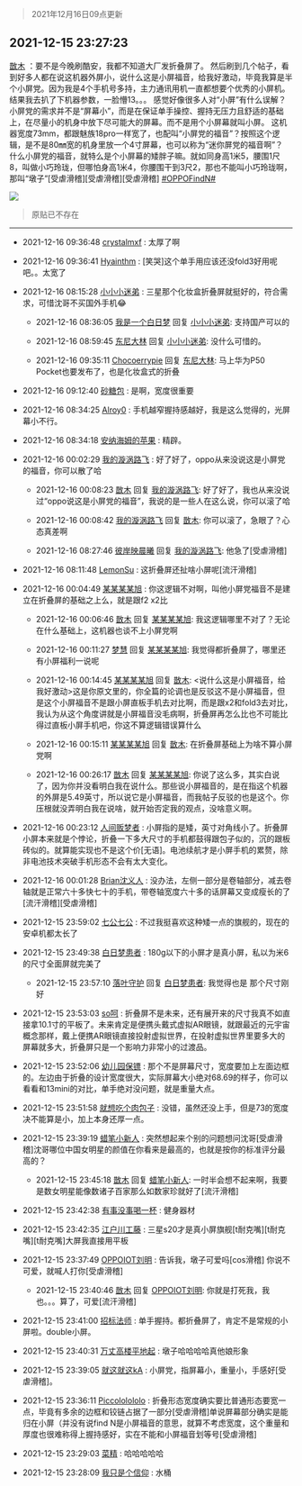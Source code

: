 > 2021年12月16日09点更新
<link rel="stylesheet" href="https://cdn.jsdelivr.net/gh/taotie6/sampleJSON@main/css/photo_show.css">
<meta name="referrer" content="no-referrer" />


 ## 2021-12-15 23:27:23 

 [㪚木](https://www.coolapk.com/feed/32153923?shareKey=YzMyMjVjNTAxNzUwNjFiYTExOGI~) ：要不是今晚刷酷安，我都不知道大厂发折叠屏了。
然后刷到几个帖子，看到好多人都在说这机器外屏小，说什么这是小屏福音，给我好激动，毕竟我算是半个小屏党。因为我是4个手机号多持，主力通讯用机一直都想要个优秀的小屏机。
结果我去扒了下机器参数，一脸懵13。。。<!--break-->
感觉好像很多人对“小屏”有什么误解？
小屏党的需求并不是“屏幕小”，而是在保证单手操控、握持无压力且舒适的基础上，在尽量小的机身中放下尽可能大的屏幕。而不是用个小屏幕就叫小屏。
这机器宽度73mm，都跟魅族18pro一样宽了，也配叫“小屏党的福音”？按照这个逻辑，是不是80㎜宽的机身里放一个4寸屏幕，也可以称为“迷你屏党的福音啊”？
什么小屏党的福音，就特么是个小屏幕的矮胖子嘛。就如同身高1米5，腰围1尺8，叫做小巧玲珑，但哪怕身高1米4，你腰围干到3尺2，那也不能叫小巧玲珑啊，那叫“墩子”[受虐滑稽][受虐滑稽][受虐滑稽] <a class="feed-link-tag" href="/t/OPPOFindN?type=0">#OPPOFindN#</a> 

<div class="album">
<img class="img-item" src="http://image.coolapk.com/feed/2021/1215/23/1081091_7a873d38_2042_1131_459@908x869.jpeg" />
</div>

> 原贴已不存在 

 ------- 

- 2021-12-16 09:36:48 [crystalmxf](uid=3713962) : 太厚了啊 

- 2021-12-16 09:36:41 [Hyainthm](uid=3081193) : [笑哭]这个单手用应该还没fold3好用呢吧。。太宽了 

- 2021-12-16 08:15:28 [小小小迷弟](uid=1846299) : 三星那个化妆盒折叠屏就挺好的，符合需求，可惜沈哥不买国外手机😂 

    - 2021-12-16 08:36:05 [我是一个白日梦](uid=1468834) 回复 [小小小迷弟](uid=1846299): 支持国产可以的 

    - 2021-12-16 08:59:45 [东尼大林](uid=1612569) 回复 [小小小迷弟](uid=1846299): 没什么可惜的。 

    - 2021-12-16 09:35:11 [Chocoerrypie](uid=3980426) 回复 [东尼大林](uid=1612569): 马上华为P50 Pocket也要发布了，也是化妆盒式的折叠 

- 2021-12-16 09:12:40 [砂糖包](uid=3312879) : 是啊，宽度很重要 

- 2021-12-16 08:34:25 [Alroy0](uid=1920804) : 手机越窄握持感越好，我是这么觉得的，光屏幕小不行。 

- 2021-12-16 08:34:18 [安纳海姆的苹果](uid=4139227) : 精辟。 

- 2021-12-16 00:02:29 [我的漩涡路飞](uid=2827780) : 好了好了，oppo从来没说这是小屏党的福音，你可以散了哈 

    - 2021-12-16 00:08:23 [㪚木](uid=1081091) 回复 [我的漩涡路飞](uid=2827780): 好了好了，我也从来没说过“oppo说这是小屏党的福音”，我说的是一些人在这么说，你可以滚了哈 

    - 2021-12-16 00:08:42 [我的漩涡路飞](uid=2827780) 回复 [㪚木](uid=1081091): 你可以滚了，急眼了？心态真差啊 

    - 2021-12-16 08:27:46 [彼岸映晨曦](uid=2979045) 回复 [我的漩涡路飞](uid=2827780): 他急了[受虐滑稽] 

- 2021-12-16 08:11:48 [LemonSu](uid=2774134) : 这折叠屏还扯啥小屏呢[流汗滑稽] 

- 2021-12-16 00:04:49 [某某某某旭](uid=3756317) : 你这逻辑不对啊，叫他小屏党福音不是建立在折叠屏的基础之上么，就是跟f2 x2比 

    - 2021-12-16 00:06:46 [㪚木](uid=1081091) 回复 [某某某某旭](uid=3756317): 我这逻辑哪里不对了？无论在什么基础上，这机器也谈不上小屏党啊 

    - 2021-12-16 00:11:27 [梦慧](uid=3752449) 回复 [某某某某旭](uid=3756317): 我觉得都折叠屏了，哪里还有小屏福利一说呢 

    - 2021-12-16 00:14:45 [某某某某旭](uid=3756317) 回复 [㪚木](uid=1081091): &lt;说什么这是小屏福音，给我好激动&gt;这是你原文里的，你全篇的论调也是反驳这不是小屏福音，但是这个小屏福音不是跟小屏直板手机去对比啊，而是跟x2和fold3去对比，我认为从这个角度讲就是小屏福音没毛病啊，折叠屏再怎么比也不可能比得过直板小屏手机吧，你这不算逻辑错误算什么 

    - 2021-12-16 00:15:11 [某某某某旭](uid=3756317) 回复 [㪚木](uid=1081091): 在折叠屏基础上为啥不算小屏党啊 

    - 2021-12-16 00:26:17 [㪚木](uid=1081091) 回复 [某某某某旭](uid=3756317): 你说了这么多，其实白说了，因为你并没看明白我在说什么。那些说小屏福音的，是在指这个机器的外屏是5.49英寸，所以说它是小屏福音，而我帖子反驳的也是这个。你压根就没弄明白我在说啥，就开始否定我的观点，没啥意义啊。 

- 2021-12-16 00:23:12 [人间贩梦者](uid=2446972) : 小屏指的是矮，英寸对角线小了。折叠屏小屏本来就是个悖论，折叠一下多大尺寸的手机都鼓得跟包子似的，沉的跟板砖似的。就算能实现也不是这个价[无语]。电池续航才是小屏手机的累赘，除非电池技术突破手机形态不会有太大变化。 

- 2021-12-16 00:01:28 [Brian沈义人](uid=886080) : 没办法，左侧一部分是卷轴部分，减去卷轴就是正常六十多快七十的手机，带卷轴宽度六十多的话屏幕又变成瘦长的了[流汗滑稽][受虐滑稽] 

- 2021-12-15 23:59:02 [七公七公](uid=1763604) : 不过我挺喜欢这种矮一点的旗舰的，现在的安卓机都太长了 

- 2021-12-15 23:49:38 [白日梦患者](uid=533502) : 180g以下的小屏才是真小屏，私以为米6的尺寸全面屏就完美了 

    - 2021-12-15 23:57:10 [落叶守护](uid=1530447) 回复 [白日梦患者](uid=533502): 我觉得也是  那个尺寸刚好 

- 2021-12-15 23:53:03 [so呵](uid=560787) : 折叠屏不是未来，还有展开来的尺寸我真不如直接拿10.1寸的平板了。未来肯定是便携头戴式虚拟AR眼镜，就跟最近的元宇宙概念那样，戴上便携AR眼镜直接投射虚拟世界，在投射虚拟世界里要多大的屏幕就多大，折叠屏只是一个影响力非常小的过渡品。 

- 2021-12-15 23:52:06 [幼儿园保镖](uid=3466868) : 那个不是屏幕尺寸，宽度要加上左面边框的。左边由于折叠的设计宽度很大，实际屏幕大小绝对68.69的样子，你可以看看和13mini的对比，单手绝对没问题，就是重量大点。 

- 2021-12-15 23:51:58 [就想吃个肉包子](uid=1555073) : 没错，虽然还没上手，但是73的宽度决不能算是小，加上本身还厚一点。 

- 2021-12-15 23:39:19 [蜡笔小新人](uid=4236945) : 突然想起来个别的问题想问沈哥[受虐滑稽]沈哥哪位中国女明星的颜值在你看来是最高的，也就是按你的标准评分最高的？ 

    - 2021-12-15 23:45:18 [㪚木](uid=1081091) 回复 [蜡笔小新人](uid=4236945): 一时半会想不起来啊，我要是数女明星能像数诸子百家那么如数家珍就好了[流汗滑稽] 

- 2021-12-15 23:42:38 [有事没事喝一杯](uid=1914823) : 健身器材 

- 2021-12-15 23:42:35 [江户川工藤](uid=708569) : 三星s20才是真小屏旗舰[t耐克嘴][t耐克嘴][t耐克嘴]大屏我直接用平板 

- 2021-12-15 23:37:49 [OPPOIOT刘明](uid=4120174) : 告诉我，墩子可爱吗[cos滑稽]
你说不可爱，就喊人打你[受虐滑稽] 

    - 2021-12-15 23:40:46 [㪚木](uid=1081091) 回复 [OPPOIOT刘明](uid=4120174): 你就是打死我，我也。。。算了，可爱[流汗滑稽] 

- 2021-12-15 23:41:00 [招标法师](uid=543892) : 单手握持。都折叠屏了，肯定不是常规的小屏啦。double小屏。 

- 2021-12-15 23:40:31 [万丈高楼平地起](uid=4969355) : 墩子哈哈哈哈真他娘形象 

- 2021-12-15 23:39:05 [就这就这kA](uid=12321265) : 小屏党，指屏幕小，重量小，手感好[受虐滑稽]。 

- 2021-12-15 23:36:11 [Piccololololo](uid=1125866) : 折叠形态宽度确实要比普通形态要宽一点，毕竟有多余的边框和铰链占据了一部分[受虐滑稽]单说屏幕部分确实是能归在小屏（并没有说find N是小屏福音的意思，就算不考虑宽度，这个重量和厚度也很难称得上握持感好，实在不能和小屏福音划等号[受虐滑稽] 

- 2021-12-15 23:29:03 [菜精](uid=2075001) : 哈哈哈哈哈 

- 2021-12-15 23:28:09 [我只是个信仰](uid=2073530) : 水桶 

